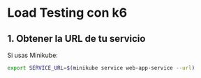 # Load Testing con k6

## 1. Obtener la URL de tu servicio
Si usas Minikube:
```bash
export SERVICE_URL=$(minikube service web-app-service --url)
